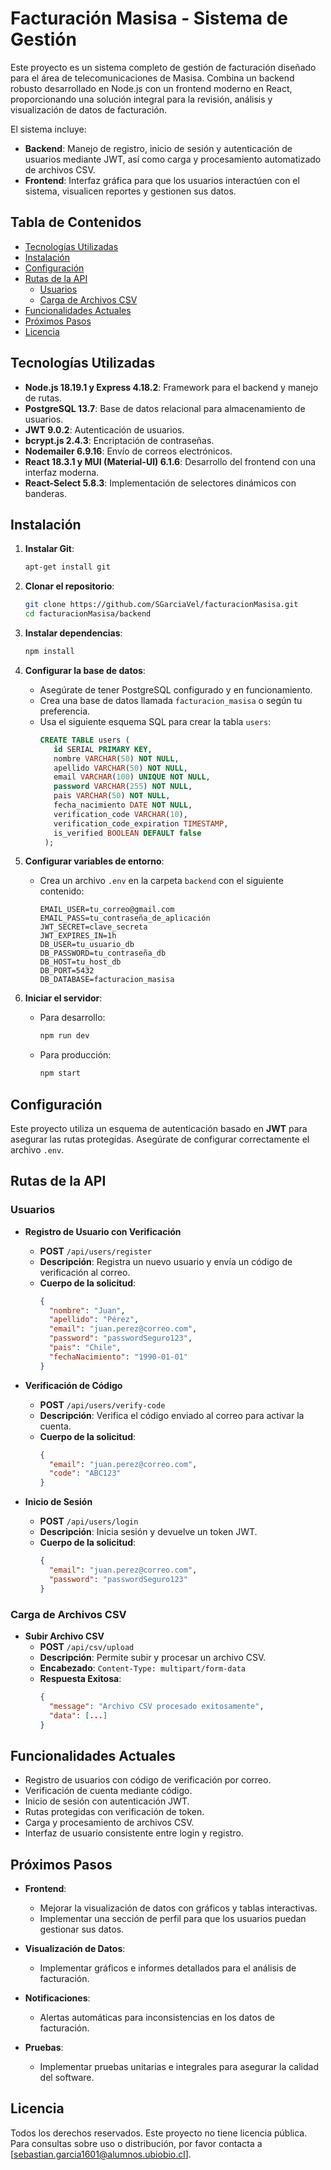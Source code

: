 # Facturación Masisa - Sistema de Gestión

Este proyecto es un sistema completo de gestión de facturación diseñado para el área de telecomunicaciones de Masisa. Combina un backend robusto desarrollado en Node.js con un frontend moderno en React, proporcionando una solución integral para la revisión, análisis y visualización de datos de facturación.

El sistema incluye:
- **Backend**: Manejo de registro, inicio de sesión y autenticación de usuarios mediante JWT, así como carga y procesamiento automatizado de archivos CSV.
- **Frontend**: Interfaz gráfica para que los usuarios interactúen con el sistema, visualicen reportes y gestionen sus datos.

## Tabla de Contenidos
- [Tecnologías Utilizadas](#tecnologías-utilizadas)
- [Instalación](#instalación)
- [Configuración](#configuración)
- [Rutas de la API](#rutas-de-la-api)
  - [Usuarios](#usuarios)
  - [Carga de Archivos CSV](#carga-de-archivos-csv)
- [Funcionalidades Actuales](#funcionalidades-actuales)
- [Próximos Pasos](#próximos-pasos)
- [Licencia](#licencia)


## Tecnologías Utilizadas

- **Node.js 18.19.1 y Express 4.18.2**: Framework para el backend y manejo de rutas.
- **PostgreSQL 13.7**: Base de datos relacional para almacenamiento de usuarios.
- **JWT 9.0.2**: Autenticación de usuarios.
- **bcrypt.js 2.4.3**: Encriptación de contraseñas.
- **Nodemailer 6.9.16**: Envío de correos electrónicos.
- **React 18.3.1 y MUI (Material-UI) 6.1.6**: Desarrollo del frontend con una interfaz moderna.
- **React-Select 5.8.3**: Implementación de selectores dinámicos con banderas.

## Instalación

1. **Instalar Git**:
    ```bash
    apt-get install git
    ```

1. **Clonar el repositorio**:
    ```bash
    git clone https://github.com/SGarciaVel/facturacionMasisa.git
    cd facturacionMasisa/backend
    ```

2. **Instalar dependencias**:
    ```bash
    npm install
    ```

3. **Configurar la base de datos**:
   - Asegúrate de tener PostgreSQL configurado y en funcionamiento.
   - Crea una base de datos llamada `facturacion_masisa` o según tu preferencia.
   - Usa el siguiente esquema SQL para crear la tabla `users`:
     ```sql
     CREATE TABLE users (
        id SERIAL PRIMARY KEY,
        nombre VARCHAR(50) NOT NULL,
        apellido VARCHAR(50) NOT NULL,
        email VARCHAR(100) UNIQUE NOT NULL,
        password VARCHAR(255) NOT NULL,
        pais VARCHAR(50) NOT NULL,
        fecha_nacimiento DATE NOT NULL,
        verification_code VARCHAR(10),
        verification_code_expiration TIMESTAMP,
        is_verified BOOLEAN DEFAULT false
      );
      ```

4. **Configurar variables de entorno**:
   - Crea un archivo `.env` en la carpeta `backend` con el siguiente contenido:
     ```env
     EMAIL_USER=tu_correo@gmail.com
     EMAIL_PASS=tu_contraseña_de_aplicación
     JWT_SECRET=clave_secreta
     JWT_EXPIRES_IN=1h
     DB_USER=tu_usuario_db
     DB_PASSWORD=tu_contraseña_db
     DB_HOST=tu_host_db
     DB_PORT=5432
     DB_DATABASE=facturacion_masisa
     ```

5. **Iniciar el servidor**:
   - Para desarrollo:
     ```bash
     npm run dev
     ```
   - Para producción:
     ```bash
     npm start
     ```

## Configuración

Este proyecto utiliza un esquema de autenticación basado en **JWT** para asegurar las rutas protegidas. Asegúrate de configurar correctamente el archivo `.env`.

## Rutas de la API

### Usuarios

- **Registro de Usuario con Verificación**
  - **POST** `/api/users/register`
  - **Descripción**: Registra un nuevo usuario y envía un código de verificación al correo.
  - **Cuerpo de la solicitud**:
    ```json
    {
      "nombre": "Juan",
      "apellido": "Pérez",
      "email": "juan.perez@correo.com",
      "password": "passwordSeguro123",
      "pais": "Chile",
      "fechaNacimiento": "1990-01-01"
    }
    ```

- **Verificación de Código**
  - **POST** `/api/users/verify-code`
  - **Descripción**: Verifica el código enviado al correo para activar la cuenta.
  - **Cuerpo de la solicitud**:
    ```json
    {
      "email": "juan.perez@correo.com",
      "code": "ABC123"
    }
    ```

- **Inicio de Sesión**
  - **POST** `/api/users/login`
  - **Descripción**: Inicia sesión y devuelve un token JWT.
  - **Cuerpo de la solicitud**:
    ```json
    {
      "email": "juan.perez@correo.com",
      "password": "passwordSeguro123"
    }
    ```
### Carga de Archivos CSV

- **Subir Archivo CSV**
  - **POST** `/api/csv/upload`
  - **Descripción**: Permite subir y procesar un archivo CSV.
  - **Encabezado**: `Content-Type: multipart/form-data`
  - **Respuesta Exitosa**:
    ```json
    {
      "message": "Archivo CSV procesado exitosamente",
      "data": [...]
    }
    ```

## Funcionalidades Actuales

- Registro de usuarios con código de verificación por correo.
- Verificación de cuenta mediante código.
- Inicio de sesión con autenticación JWT.
- Rutas protegidas con verificación de token.
- Carga y procesamiento de archivos CSV.
- Interfaz de usuario consistente entre login y registro.

## Próximos Pasos

- **Frontend**:
  - Mejorar la visualización de datos con gráficos y tablas interactivas.
  - Implementar una sección de perfil para que los usuarios puedan gestionar sus datos.
  
- **Visualización de Datos**:
  - Implementar gráficos e informes detallados para el análisis de facturación.

- **Notificaciones**:
  - Alertas automáticas para inconsistencias en los datos de facturación.

- **Pruebas**:
  - Implementar pruebas unitarias e integrales para asegurar la calidad del software.



## Licencia

Todos los derechos reservados. Este proyecto no tiene licencia pública. Para consultas sobre uso o distribución, por favor contacta a [sebastian.garcia1601@alumnos.ubiobio.cl].



